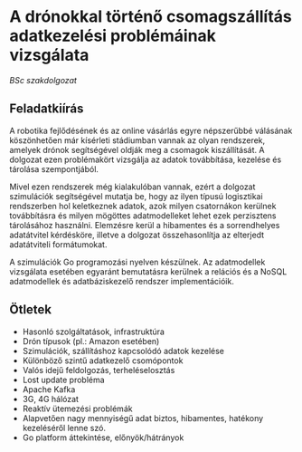 # A drónokkal történő csomagszállítás adatkezelési problémáinak vizsgálata

*BSc szakdolgozat*

## Feladatkiírás

A robotika fejlődésének és az online vásárlás egyre népszerűbbé válásának köszönhetően már kísérleti stádiumban vannak az olyan rendszerek, amelyek drónok segítségével oldják meg a csomagok kiszállítását. A dolgozat ezen problémakört vizsgálja az adatok továbbítása, kezelése és tárolása szempontjából.

Mivel ezen rendszerek még kialakulóban vannak, ezért a dolgozat szimulációk segítségével mutatja be, hogy az ilyen típusú logisztikai rendszerben hol keletkeznek adatok, azok milyen csatornákon kerülnek továbbításra és milyen mögöttes adatmodelleket lehet ezek perzisztens tárolásához használni. Elemzésre kerül a hibamentes és a sorrendhelyes adatátvitel kérdésköre, illetve a dolgozat összehasonlítja az elterjedt adatátviteli formátumokat.

A szimulációk Go programozási nyelven készülnek. Az adatmodellek vizsgálata esetében egyaránt bemutatásra kerülnek a relációs és a NoSQL adatmodellek és adatbáziskezelő rendszer implementációik.

## Ötletek

* Hasonló szolgáltatások, infrastruktúra
* Drón típusok (pl.: Amazon esetében)
* Szimulációk, szállításhoz kapcsolódó adatok kezelése
* Különböző szintű adatkezelő csomópontok
* Valós idejű feldolgozás, terheléselosztás
* Lost update probléma
* Apache Kafka
* 3G, 4G hálózat
* Reaktív ütemezési problémák
* Alapvetően nagy mennyiségű adat biztos, hibamentes, hatékony kezeléséről lenne szó.
* Go platform áttekintése, előnyök/hátrányok

